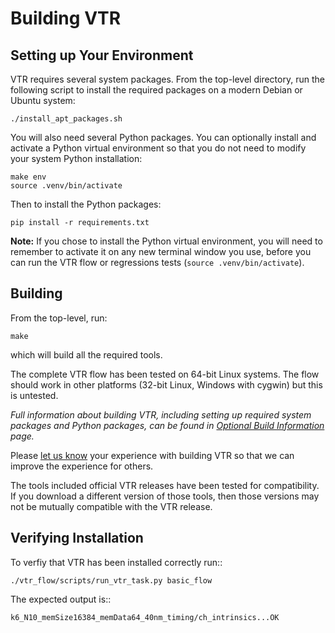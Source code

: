 # Building VTR


## Setting up Your Environment


VTR requires several system packages.  From the top-level directory, run the following script to install the required packages on a modern Debian or Ubuntu system:

    ./install_apt_packages.sh


You will also need several Python packages.  You can optionally install and activate a Python virtual environment so that you do not need to modify your system Python installation:

    make env
    source .venv/bin/activate

Then to install the Python packages:

    pip install -r requirements.txt

**Note:** If you chose to install the Python virtual environment, you will need to remember to activate it on any new terminal window you use, before you can run the VTR flow or regressions tests (`source .venv/bin/activate`).

## Building

From the top-level, run:

    make

   which will build all the required tools.

The complete VTR flow has been tested on 64-bit Linux systems.
The flow should work in other platforms (32-bit Linux, Windows with cygwin) but this is untested.

*Full information about building VTR, including setting up required system packages and Python packages, can be found in [Optional Build Information](doc/src/vtr/optional_build_info.md) page.*

Please [let us know](doc/src/contact.md) your experience with building VTR so that we can improve the experience for others.

The tools included official VTR releases have been tested for compatibility.
If you download a different version of those tools, then those versions may not be mutually compatible with the VTR release.

## Verifying Installation

To verfiy that VTR has been installed correctly run::

    ./vtr_flow/scripts/run_vtr_task.py basic_flow

The expected output is::

    k6_N10_memSize16384_memData64_40nm_timing/ch_intrinsics...OK
